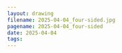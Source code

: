 ```yaml
---
layout: drawing
filename: 2025-04-04_four-sided.jpg
pagename: 2025-04-04_four-sided
date: 2025-04-04
tags:
---
```

